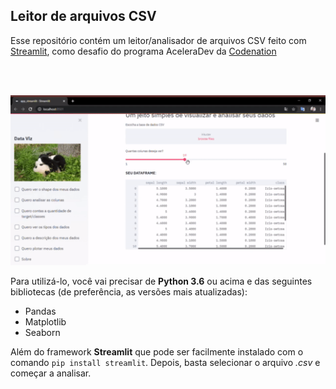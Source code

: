 ## Leitor de arquivos CSV

Esse repositório contém um leitor/analisador de arquivos CSV feito com [Streamlit](https://www.streamlit.io/), como desafio do programa AceleraDev
da [Codenation](https://www.codenation.dev/)

<br>
<br>

<p align="center">
  <img src="https://github.com/olavomendes/codenation-streamlit/blob/master/csv_reader.gif"/>
</p>

Para utilizá-lo, você vai precisar de **Python 3.6** ou acima e das seguintes bibliotecas (de preferência, as versões mais atualizadas):
- Pandas
- Matplotlib
- Seaborn

Além do framework **Streamlit** que pode ser facilmente instalado com o comando ```pip install streamlit```.
Depois, basta selecionar o arquivo *.csv* e começar a analisar.
